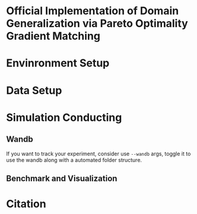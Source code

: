 # Official Implementation of Domain Generalization via Pareto Optimality Gradient Matching

# Envinronment Setup

# Data Setup

# Simulation Conducting

## Wandb 
If you want to track your experiment, consider use ```--wandb``` args, toggle it to use the wandb along with a automated folder structure.

## Benchmark and Visualization

# Citation
